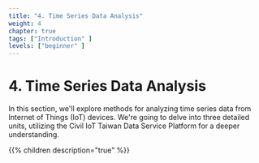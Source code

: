 ```yaml
---
title: "4. Time Series Data Analysis"
weight: 4
chapter: true
tags: ["Introduction" ]
levels: ["beginner" ]
---
```


# 4. Time Series Data Analysis

In this section, we'll explore methods for analyzing time series data from Internet of Things (IoT) devices. We're going to delve into three detailed units, utilizing the Civil IoT Taiwan Data Service Platform for a deeper understanding.

{{% children description="true" %}}

